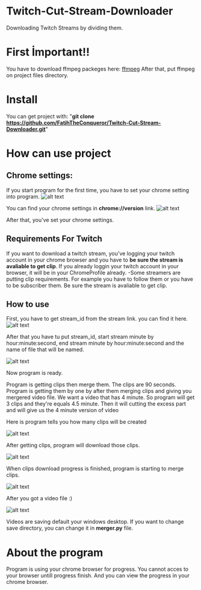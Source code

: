 # Twitch-Cut-Stream-Downloader
Downloading Twitch Streams by dividing them.
# First İmportant!!
You have to download ffmpeg packeges here: [ffmpeg](https://we.tl/t-AjLlef0iBq)
After that, put ffmpeg on project files directory.

# Install
You can get project with: "**git clone https://github.com/FatihTheConqueror/Twitch-Cut-Stream-Downloader.git**"

# How can use project

## Chrome settings:
If you start program for the first time, you have to set your chrome setting into program.
![alt text](https://i.hizliresim.com/rdhr25m.png)

You can find your chrome settings in **chrome://version** link.
![alt text](https://i.hizliresim.com/c8jzfui.png)

After that, you've set your chrome settings.

## Requirements For Twitch
If you want to download a twitch stream, you've logging your twitch account in your chrome browser and you have to **be sure the stream is avaliable to get clip**. If you
already loggin your twitch account in your browser, it will be in your ChromeProfile already.
-Some streamers are putting clip requirements. For example you have to follow them or you have to be subscriber them. Be sure the stream is avaliable to get clip.

## How to use

First, you have to get stream_id from the stream link. you can find it here.
![alt text](https://i.hizliresim.com/osqovhg.png)

After that you have tu put stream_id, start stream minute by hour:minute:second, end stream minute by hour:minute:second and the name of file that will be named.

![alt text](https://i.hizliresim.com/iajvpae.png)

Now program is ready. 

Program is getting clips then merge them. The clips are 90 seconds. Program is getting them by one by after them merging clips and giving you mergered video file.
We want a video that has 4 minute. So program will get 3 clips and they're equals 4.5 minute. Then it will cutting the excess part and will give us the 4 minute version of video


Here is program tells you how many clips will be created

![alt text](https://i.hizliresim.com/sj84957.png)


After getting clips, program will download those clips.

![alt text](https://i.hizliresim.com/gltoijl.png)

When clips download progress is finished, program is starting to merge clips.

![alt text](https://i.hizliresim.com/7vtg3nl.png)

After you got a video file :)

![alt text](https://i.hizliresim.com/ikstuq0.png)

Videos are saving default your windows desktop. If you want to change save directory, you can change it in **merger.py** file.

# About the program

Program is using your chrome browser for progress.
You cannot acces to your browser untill progress finish. And you can view the progress in your chrome browser.

